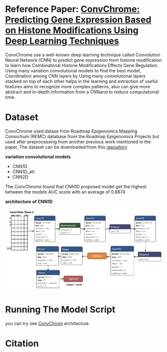 # Reference Paper: [ConvChrome: Predicting Gene Expression Based on Histone Modifications Using Deep Learning Techniques](https://www.eurekaselect.com/article/119403)

ConvChrome use a well-known deep learning technique called Convolution Neural Network (CNN)  to predict gene expression from histone modification to learn how Combinatorial Histone Modifications Effects Gene Regulation. Using many variation convolutional models to find the best model, Coordination among CNN layers  by Using many convolutional layers stacked on top of each other helps in the learning and extraction of useful features aims to recognize more complex patterns, also can give more abstract and in-depth information from a CNNand to reduce computational time.

# Dataset 
ConvChrome used datase from Roadmap Epigenomics Mapping Consortium (REMC) database from the Roadmap Epigenomics Projects but used after preprocessing from another previous work mentioned in the paper, 
The dataset can be downloaded from this [repository](https://github.com/ly-zhu/CRNN-gene-expression-with-histone-modifications)


__variation convolutional models__
* CNN1D
* CNN1D_att
* CNN2D

The ConvChrome  found that CNN1D proposed model get the highest between the models AUC score with an average of 0.8874 

__architecture of CNN1D__

![Image of CNN1D model from ConvChrom](https://github.com/RaniaHamdy/ConvChrom-GE-prediction-from-HM/blob/master/CNN1D%20model%20.png)

# Running The Model Script

you can try see [ConvChrom](https://github.com/RaniaHamdy/ConvChrom-GE-prediction-from-HM/blob/master/CNN_Model_Variations.ipynb) architecture  

# Citation
